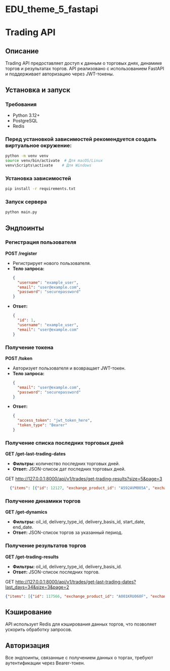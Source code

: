 # EDU_theme_5_fastapi


# Trading API

## Описание

Trading API предоставляет доступ к данным о торговых днях, динамике торгов и результатах торгов. API реализовано с использованием FastAPI и поддерживает авторизацию через JWT-токены.

## Установка и запуск

### Требования
- Python 3.12+
- PostgreSQL
- Redis

### Перед установкой зависимостей рекомендуется создать виртуальное окружение:

```sh
python -m venv venv
source venv/bin/activate  # Для macOS/Linux
venv\Scripts\activate    # Для Windows
```

### Установка зависимостей
```sh
pip install -r requirements.txt
```

### Запуск сервера
```sh
python main.py
```

## Эндпоинты

### Регистрация пользователя
**POST /register**
- Регистрирует нового пользователя.
- **Тело запроса:**
  ```json
  {
    "username": "example_user",
    "email": "user@example.com",
    "password": "securepassword"
  }
  ```
- **Ответ:**
  ```json
  {
    "id": 1,
    "username": "example_user",
    "email": "user@example.com"
  }
  ```

### Получение токена
**POST /token**
- Авторизует пользователя и возвращает JWT-токен.
- **Тело запроса:**
  ```json
  {
    "email": "user@example.com",
    "password": "securepassword"
  }
  ```
- **Ответ:**
  ```json
  {
    "access_token": "jwt_token_here",
    "token_type": "Bearer"
  }
  ```

### Получение списка последних торговых дней
**GET /get-last-trading-dates**
- **Фильтры:** количество последних торговых дней.
- **Ответ:** JSON-список дат последних торговых дней.

GET http://127.0.0.1:8000/api/v1/trades/get-trading-results?size=5&page=3

```json
  {"items": [{"id": 12127, "exchange_product_id": "A592AVM005A", "exchange_product_name": "Бензин (АИ-92-К5) по ГОСТ, СН КНПЗ (самовывоз автотранспортом)", "oil_id": "A592", "delivery_basis_id": "AVM", "delivery_basis_name": "СН КНПЗ", "delivery_type_id": "A", "volume": 25, "total": 1392500, "count": 3, "date": "2024-01-09", "created_on": "2025-01-01 12:26:15.018445", "updated_on": null}, {"id": 12128, "exchange_product_id": "A592BIN061F", "exchange_product_name": "Бензин (АИ-92-К5) по ГОСТ, ст. Биклянь (ст. отправления)", "oil_id": "A592", "delivery_basis_id": "BIN", "delivery_basis_name": "ст. Биклянь", "delivery_type_id": "F", "volume": 549, "total": 21271493, "count": 5, "date": "2024-01-09", "created_on": "2025-01-01 12:26:15.018445", "updated_on": null}, {"id": 12129, "exchange_product_id": "A592BRF005A", "exchange_product_name": "Бензин (АИ-92-К5) по ГОСТ, Брянская НБ (самовывоз автотранспортом)", "oil_id": "A592", "delivery_basis_id": "BRF", "delivery_basis_name": "Брянская НБ", "delivery_type_id": "A", "volume": null, "total": null, "count": null, "date": "2024-01-09", "created_on": "2025-01-01 12:26:15.018445", "updated_on": null}, {"id": 12130, "exchange_product_id": "A592BSA005A", "exchange_product_name": "Бензин (АИ-92-К5) по ГОСТ, Балашовская НБ (самовывоз автотранспортом)", "oil_id": "A592", "delivery_basis_id": "BSA", "delivery_basis_name": "Балашовская НБ", "delivery_type_id": "A", "volume": null, "total": null, "count": null, "date": "2024-01-09", "created_on": "2025-01-01 12:26:15.018445", "updated_on": null}, {"id": 12116, "exchange_product_id": "A100ANK060F", "exchange_product_name": "Бензин (АИ-100-К5), Ангарск-группа станций (ст. отправления)", "oil_id": "A100", "delivery_basis_id": "ANK", "delivery_basis_name": "Ангарск-группа станций", "delivery_type_id": "F", "volume": 60, "total": 3739920, "count": 1, "date": "2024-01-09", "created_on": "2025-01-01 12:26:15.018445", "updated_on": null}], "total": 118600, "page": 3, "size": 5, "pages": 23720}
```


### Получение динамики торгов
**GET /get-dynamics**
- **Фильтры:** oil_id, delivery_type_id, delivery_basis_id, start_date, end_date.
- **Ответ:** JSON-список торгов за указанный период.

### Получение результатов торгов
**GET /get-trading-results**
- **Фильтры:** oil_id, delivery_type_id, delivery_basis_id.
- **Ответ:** JSON-список последних торгов.

GET http://127.0.0.1:8000/api/v1/trades/get-last-trading-dates?last_days=34&size=3&page=2

```json
{"items": [{"id": 117566, "exchange_product_id": "A001KRU060F", "exchange_product_name": "Бензин (АИ-100-К5), ст. Круглое Поле (ст. отправления)", "oil_id": "A001", "delivery_basis_id": "KRU", "delivery_basis_name": "ст. Круглое Поле", "delivery_type_id": "F", "volume": null, "total": null, "count": null, "date": "2024-11-25", "created_on": "2025-01-01 12:28:17.401514", "updated_on": null}, {"id": 117568, "exchange_product_id": "A100STI060F", "exchange_product_name": "Бензин (АИ-100-К5), ст. Стенькино II (ст. отправления)", "oil_id": "A100", "delivery_basis_id": "STI", "delivery_basis_name": "ст. Стенькино II", "delivery_type_id": "F", "volume": null, "total": null, "count": null, "date": "2024-11-25", "created_on": "2025-01-01 12:28:17.401514", "updated_on": null}, {"id": 117571, "exchange_product_id": "A592ABS005A", "exchange_product_name": "Бензин (АИ-92-К5) по ГОСТ, НБ Абаканская (самовывоз автотранспортом)", "oil_id": "A592", "delivery_basis_id": "ABS", "delivery_basis_name": "НБ Абаканская", "delivery_type_id": "A", "volume": null, "total": null, "count": null, "date": "2024-11-25", "created_on": "2025-01-01 12:28:17.401514", "updated_on": null}], "total": 13150, "page": 2, "size": 3, "pages": 4384}
```

## Кэширование
API использует Redis для кэширования данных торгов, что позволяет ускорить обработку запросов.

## Авторизация
Все эндпоинты, связанные с получением данных о торгах, требуют аутентификации через Bearer-токен.








